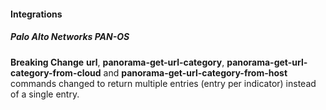 
#### Integrations
##### Palo Alto Networks PAN-OS
**Breaking Change** **url**, **panorama-get-url-category**, **panorama-get-url-category-from-cloud** and **panorama-get-url-category-from-host** 
commands changed to return multiple entries (entry per indicator) instead of a single entry.
